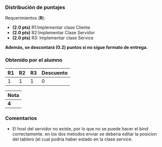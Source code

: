 ﻿### Distribución de puntajes

Requerimientos (**R**):

* **(2.0 pts)** R1:Implementar clase Cliente
* **(2.0 pts)** R2:Implementar Clase Servidor
* **(2.0 pts)** R3: Implementar clase Service

**Además, se descontará (0.2) puntos si no sigue formato de entrega.**

### Obtenido por el alumno
| R1 | R2 |R3 | Descuento |
|:---|:---|:--|:----------|
| 1 | 1 | 1 | 0 |

| Nota |
|:-----|
| **4** |

### Comentarios

* El host del servidor no existe, por lo que no se puede hacer el bind correctamente. en los dos metodos enviar se deberia
editar la posicion del tablero (el cual podria haber estado en la clase service.
